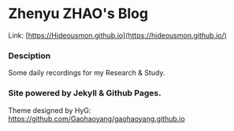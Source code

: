 # Zhenyu ZHAO's Blog

Link: [https://Hideousmon.github.io](https://hideousmon.github.io/)

### Desciption

Some daily recordings for my Research & Study.

### Site powered by Jekyll & Github Pages. 

Theme designed by HyG: https://github.com/Gaohaoyang/gaohaoyang.github.io